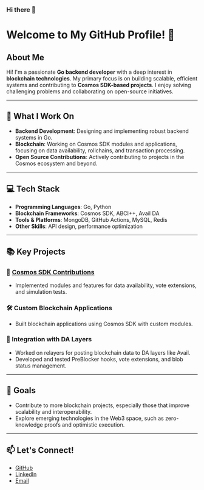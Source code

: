 ### Hi there 👋
# Welcome to My GitHub Profile! 👋

## About Me

Hi! I'm a passionate **Go backend developer** with a deep interest in **blockchain technologies**. My primary focus is on building scalable, efficient systems and contributing to **Cosmos SDK-based projects**. I enjoy solving challenging problems and collaborating on open-source initiatives.

---

## 🔭 What I Work On

- **Backend Development**: Designing and implementing robust backend systems in Go.
- **Blockchain**: Working on Cosmos SDK modules and applications, focusing on data availability, rollchains, and transaction processing.
- **Open Source Contributions**: Actively contributing to projects in the Cosmos ecosystem and beyond.

---

## 💻 Tech Stack

- **Programming Languages**: Go, Python
- **Blockchain Frameworks**: Cosmos SDK, ABCI++, Avail DA
- **Tools & Platforms**: MongoDB, GitHub Actions, MySQL, Redis
- **Other Skills**: API design, performance optimization

---

## 📚 Key Projects

### 🌌 [Cosmos SDK Contributions](https://github.com/cosmos/cosmos-sdk)
- Implemented modules and features for data availability, vote extensions, and simulation tests.

### 🛠️ Custom Blockchain Applications
- Built blockchain applications using Cosmos SDK with custom modules.

### 🔗 Integration with DA Layers
- Worked on relayers for posting blockchain data to DA layers like Avail.
- Developed and tested PreBlocker hooks, vote extensions, and blob status management.

---

## 🚀 Goals

- Contribute to more blockchain projects, especially those that improve scalability and interoperability.
- Explore emerging technologies in the Web3 space, such as zero-knowledge proofs and optimistic execution.

---

## 📫 Let's Connect!

- [GitHub](https://github.com/NagaTulasi)
- [LinkedIn](https://www.linkedin.com/in/naga-tulasi-gandham-86342117b/) 
- [Email](tulasi.gandham238@gmail.com) 

